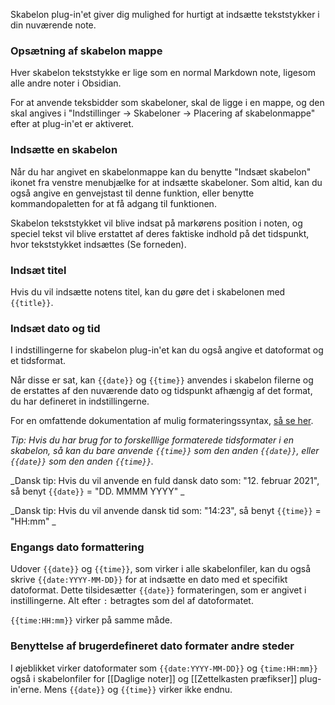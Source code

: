 Skabelon plug-in'et giver dig mulighed for hurtigt at indsætte tekststykker i din nuværende note.

### Opsætning af skabelon mappe
Hver skabelon tekststykke er lige som en normal Markdown note, ligesom alle andre noter i Obsidian.

For at anvende teksbidder som skabeloner, skal de ligge i en mappe, og den skal angives i "Indstillinger -> Skabeloner -> Placering af skabelonmappe" efter at plug-in'et er aktiveret.

### Indsætte en skabelon

Når du har angivet en skabelonmappe kan du benytte "Indsæt skabelon" ikonet fra venstre menubjælke for at indsætte skabeloner. Som altid, kan du også angive en genvejstast til denne funktion, eller benytte kommandopaletten for at få adgang til funktionen.

Skabelon tekststykket vil blive indsat på markørens position i noten, og speciel tekst vil blive erstattet af deres faktiske indhold på det tidspunkt, hvor tekststykket indsættes (Se forneden).

### Indsæt titel
Hvis du vil indsætte notens titel, kan du gøre det i skabelonen med `{{title}}`.

### Indsæt dato og tid
I indstillingerne for skabelon plug-in'et kan du også angive et datoformat og et tidsformat.

Når disse er sat, kan `{{date}}` og `{{time}}` anvendes i skabelon filerne og de erstattes af den nuværende dato og tidspunkt afhængig af det format, du har defineret in indstillingerne.

For en omfattende dokumentation af mulig formateringssyntax, [så se her](https://momentjs.com/docs/#/displaying/format/).

_Tip: Hvis du har brug for to forskelllige formaterede tidsformater i en skabelon, så kan du bare anvende `{{time}}` som den anden `{{date}}`, eller `{{date}}` som den anden `{{time}}`._

_Dansk tip: Hvis du vil anvende en fuld dansk dato som: "12. februar 2021", så benyt `{{date}}` = "DD. MMMM YYYY" _

_Dansk tip: Hvis du vil anvende dansk tid som: "14:23", så benyt `{{time}}` = "HH:mm" _

### Engangs dato formattering

Udover `{{date}}` og `{{time}}`, som virker i alle skabelonfiler, kan du også skrive `{{date:YYYY-MM-DD}}` for at indsætte en dato med et specifikt datoformat. Dette tilsidesætter `{{date}}` formateringen, som er angivet i instillingerne. Alt efter `:` betragtes som del af datoformatet.

`{{time:HH:mm}}` virker på samme måde.

### Benyttelse af brugerdefineret dato formater andre steder

I øjeblikket virker datoformater som `{{date:YYYY-MM-DD}}` og `{time:HH:mm}}` også i skabelonfiler for [[Daglige noter]] og [[Zettelkasten præfikser]] plug-in'erne. Mens `{{date}}` og `{{time}}` virker ikke endnu.
